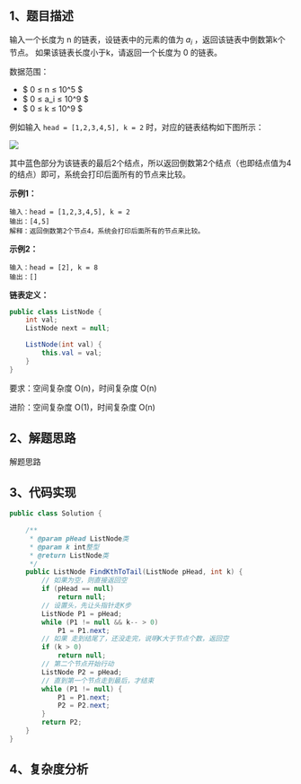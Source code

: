## 1、题目描述

输入一个长度为 n 的链表，设链表中的元素的值为 $a_i$ ，返回该链表中倒数第k个节点。
如果该链表长度小于k，请返回一个长度为 0 的链表。

数据范围：

+ $ 0 ≤ n ≤ 10^5 $
+ $ 0 ≤ a_i ≤ 10^9 $
+ $ 0 ≤ k ≤ 10^9 $

例如输入 `head = [1,2,3,4,5], k = 2` 时，对应的链表结构如下图所示：

![](https://img.zxdmy.com/2022/202206191533053.png)

其中蓝色部分为该链表的最后2个结点，所以返回倒数第2个结点（也即结点值为4的结点）即可，系统会打印后面所有的节点来比较。

**示例1：**

```text
输入：head = [1,2,3,4,5], k = 2
输出：[4,5]
解释：返回倒数第2个节点4，系统会打印后面所有的节点来比较。
```

**示例2：**

```text
输入：head = [2], k = 8
输出：[]
```

**链表定义：**

```java
public class ListNode {
    int val;
    ListNode next = null;

    ListNode(int val) {
        this.val = val;
    }
}
```

要求：空间复杂度 O(n)，时间复杂度 O(n)

进阶：空间复杂度 O(1)，时间复杂度 O(n)

## 2、解题思路

解题思路

## 3、代码实现

```java
public class Solution {
    
    /**
     * @param pHead ListNode类 
     * @param k int整型 
     * @return ListNode类
     */
    public ListNode FindKthToTail(ListNode pHead, int k) {
        // 如果为空，则直接返回空
        if (pHead == null)
            return null;
        // 设置头，先让头指针走K步
        ListNode P1 = pHead;
        while (P1 != null && k-- > 0)
            P1 = P1.next;
        // 如果 走到结尾了，还没走完，说明K大于节点个数，返回空
        if (k > 0)
            return null;
        // 第二个节点开始行动
        ListNode P2 = pHead;
        // 直到第一个节点走到最后，才结束
        while (P1 != null) {
            P1 = P1.next;
            P2 = P2.next;
        }
        return P2;
    }
}
```

## 4、复杂度分析